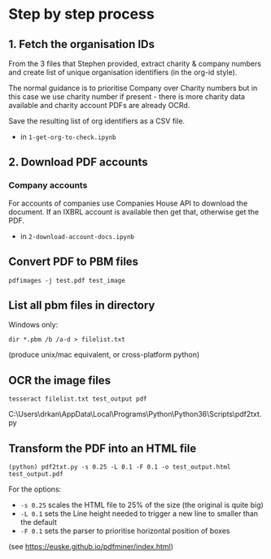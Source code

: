 # Step by step process

## 1. Fetch the organisation IDs

From the 3 files that Stephen provided, extract charity & company numbers and
create list of unique organisation identifiers (in the org-id style).

The normal guidance is to prioritise Company over Charity numbers but in this
case we use charity number if present - there is more charity data available
and charity account PDFs are already OCRd.

Save the resulting list of org identifiers as a CSV file.

- in `1-get-org-to-check.ipynb`

## 2. Download PDF accounts

### Company accounts

For accounts of companies use Companies House API to download the document.
If an IXBRL account is available then get that, otherwise get the PDF.



- in `2-download-account-docs.ipynb`

## Convert PDF to PBM files

```
pdfimages -j test.pdf test_image
```

## List all pbm files in directory

Windows only:

```
dir *.pbm /b /a-d > filelist.txt
```

(produce unix/mac equivalent, or cross-platform python)

## OCR the image files

```
tesseract filelist.txt test_output pdf
```

C:\Users\drkan\AppData\Local\Programs\Python\Python36\Scripts\pdf2txt.py

## Transform the PDF into an HTML file

```
(python) pdf2txt.py -s 0.25 -L 0.1 -F 0.1 -o test_output.html test_output.pdf
```

For the options:
 - `-s 0.25` scales the HTML file to 25% of the size (the original is quite big)
 - `-L 0.1` sets the Line height needed to trigger a new line to smaller than the default
 - `-F 0.1` sets the parser to prioritise horizontal position of boxes

(see <https://euske.github.io/pdfminer/index.html>)